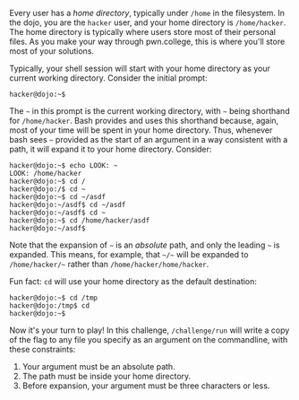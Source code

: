 Every user has a _home directory_, typically under `/home` in the filesystem.
In the dojo, you are the `hacker` user, and your home directory is `/home/hacker`.
The home directory is typically where users store most of their personal files.
As you make your way through pwn.college, this is where you'll store most of your solutions.

Typically, your shell session will start with your home directory as your current working directory.
Consider the initial prompt:

```console
hacker@dojo:~$
```

The `~` in this prompt is the current working directory, with `~` being shorthand for `/home/hacker`.
Bash provides and uses this shorthand because, again, most of your time will be spent in your home directory.
Thus, whenever bash sees `~` provided as the start of an argument in a way consistent with a path, it will expand it to your home directory.
Consider:

```console
hacker@dojo:~$ echo LOOK: ~
LOOK: /home/hacker
hacker@dojo:~$ cd /
hacker@dojo:/$ cd ~
hacker@dojo:~$ cd ~/asdf
hacker@dojo:~/asdf$ cd ~/asdf
hacker@dojo:~/asdf$ cd ~
hacker@dojo:~$ cd /home/hacker/asdf
hacker@dojo:~/asdf$
```

Note that the expansion of `~` is an _absolute_ path, and only the leading `~` is expanded.
This means, for example, that `~/~` will be expanded to `/home/hacker/~` rather than `/home/hacker/home/hacker`.

Fun fact: `cd` will use your home directory as the default destination:

```console
hacker@dojo:~$ cd /tmp
hacker@dojo:/tmp$ cd
hacker@dojo:~$
```

Now it's your turn to play!
In this challenge, `/challenge/run` will write a copy of the flag to any file you specify as an argument on the commandline, with these constraints:

1. Your argument must be an absolute path.
2. The path must be inside your home directory.
3. Before expansion, your argument must be three characters or less.
